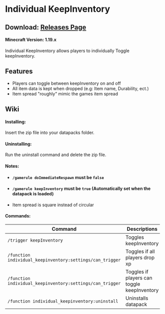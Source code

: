 # Individual KeepInventory
## Download: [Releases Page](https://github.com/DominoWWW/Individual-KeepInventory/releases)
#### Minecraft Version: 1.19.x
Individual KeepInventory allows players to individually Toggle keepInventory.
## Features
- Players can toggle between keepInventory on and off
- All item data is kept when dropped (e.g: Item name, Durability, ect.)
- Item spread "roughly" mimic the games item spread

## Wiki
#### Installing:
Insert the zip file into your datapacks folder.

#### Uninstalling:
Run the uninstall command and delete the zip file.

#### Notes:
- #### ```/gamerule doImmediateRespawn``` must be ```false```
- #### ```/gamerule keepInventory``` must be ```true``` (Automatically set when the datapack is loaded)
- Item spread is square instead of circular

#### Commands:
| Command | Descriptions |
| --- | --- |
| ```/trigger keepInventory``` | Toggles keepInventory |
| ```/function individual_keepinventory:settings/can_trigger``` | Toggles if all players drop xp |
| ```/function individual_keepinventory:settings/can_trigger``` | Toggles if players can toggle keepInventory |
| ```/function individual_keepinventory:uninstall``` | Uninstalls datapack |
